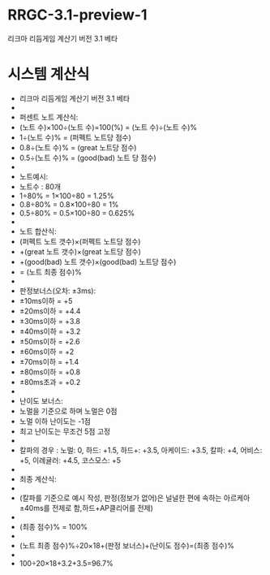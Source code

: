 # RRGC-3.1-preview-1
리크마 리듬게임 계산기 버전 3.1 베타

# 시스템 계산식
* 리크마 리듬게임 계산기 버전 3.1 베타
* 
* 퍼센트 노트 계산식:
* (노트 수)×100÷(노트 수)=100(%)
= (노트 수)÷(노트 수)%
* 1÷(노트 수)% = (퍼펙트 노트당 점수)
* 0.8÷(노트 수)% = (great 노트당 점수)
* 0.5÷(노트 수)% = (good(bad) 노트 당 점수)
* 
* 노트예시:
* 노트수 : 80개
* 1÷80% = 1×100÷80 = 1.25%
* 0.8÷80% = 0.8×100÷80 = 1%
* 0.5÷80% = 0.5×100÷80 = 0.625%
* 
* 노트 합산식:
* (퍼펙트 노트 갯수)×(퍼펙트 노트당 점수)
* +(great 노트 갯수)×(great 노트당 점수)
* +(good(bad) 노트 갯수)×(good(bad) 노트당 점수)
* = (노트 최종 점수)%
* 
* 판정보너스(오차: ±3ms):
* ±10ms이하 = +5
* ±20ms이하 = +4.4
* ±30ms이하 = +3.8
* ±40ms이하 = +3.2
* ±50ms이하 = +2.6
* ±60ms이하 = +2
* ±70ms이하 = +1.4
* ±80ms이하 = +0.8
* ±80ms초과 = +0.2
* 
* 난이도 보너스:
* 노멀을 기준으로 하며 노멀은 0점
* 노멀 이하 난이도는 -1점
* 최고 난이도는 무조건 5점 고정
* 
* 칼파의 경우 : 노멀: 0, 하드: +1.5, 하드+: +3.5, 아케이드: +3.5, 칼파: +4, 어비스: +5, 이례귤러: +4.5, 코스모스: +5
* 
* 최종 계산식:
* 
* (칼파를 기준으로 예시 작성, 판정(정보가 없어)은 널널한 편에 속하는 아르케아 ±40ms를 전제로
함,하드+AP클리어를 전제)
* 
* (최종 점수)% = 100%
* 
* (노트 최종 점수)%÷20×18+(판정 보너스)+(난이도 점수)=(최종 점수)%
* 
* 100÷20×18+3.2+3.5=96.7%
